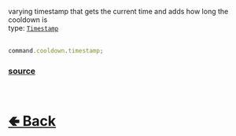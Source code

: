 varying timestamp that gets the current time and adds how long the cooldown is<br>
type: [`Timestamp`](https://github.com/paigeroid/noscord.js/wiki/Util.Timestamp)<br><br>

```js
command.cooldown.timestamp;
```

### [source](https://github.com/paigeroid/noscord.js/blob/main/src/Services/CommandService/custard/CooldownHandle.js)


<br> <h1> [🢀 Back](https://github.com/paigeroid/noscord.js/wiki/Commands.SlashCommand.CooldownHandle) </h1>